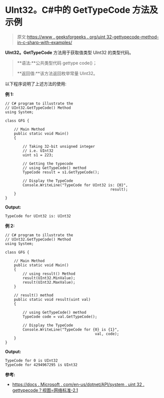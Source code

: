 # UInt32。C#中的 GetTypeCode 方法及示例

> 原文:[https://www . geeksforgeeks . org/uint 32-gettypecode-method-in-c-sharp-with-examples/](https://www.geeksforgeeks.org/uint32-gettypecode-method-in-c-sharp-with-examples/)

**UInt32。GetTypeCode** 方法用于获取值类型 UInt32 的类型代码。

> **语法:**公共类型代码 gettype code()；
> 
> **返回值:**该方法返回枚举常量 UInt32。

以下程序说明了上述方法的使用:

**例 1:**

```
// C# program to illustrate the
// UInt32.GetTypeCode() Method
using System;

class GFG {

    // Main Method
    public static void Main()
    {

        // Taking 32-bit unsigned integer 
        // i.e. UInt32
        uint s1 = 223;

        // Getting the typecode
        // using GetTypeCode() method
        TypeCode result = s1.GetTypeCode();

        // Display the TypeCode
        Console.WriteLine("TypeCode for UInt32 is: {0}",
                                                result);
    }
}
```

**Output:**

```
TypeCode for UInt32 is: UInt32

```

**例 2:**

```
// C# program to illustrate the
// UInt32.GetTypeCode() Method
using System;

class GFG {

    // Main Method
    public static void Main()
    {
        // using result() Method
        result(UInt32.MinValue);
        result(UInt32.MaxValue);
    }

    // result() method
    public static void result(uint val)
    {

        // using GetTypeCode() method
        TypeCode code = val.GetTypeCode();

        // Display the TypeCode
        Console.WriteLine("TypeCode for {0} is {1}",
                                         val, code);
    }
}
```

**Output:**

```
TypeCode for 0 is UInt32
TypeCode for 4294967295 is UInt32

```

**参考:**

*   [https://docs . Microsoft . com/en-us/dotnet/API/system . uint 32 . gettypecode？视图=网络标准-2.1](https://docs.microsoft.com/en-us/dotnet/api/system.uint32.gettypecode?view=netstandard-2.1)